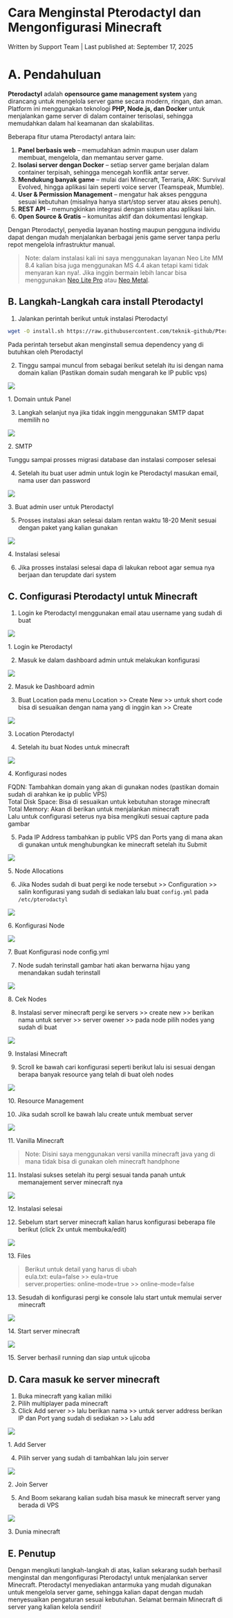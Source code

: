 Cara Menginstal Pterodactyl dan Mengonfigurasi Minecraft
========================================================

Written by Support Team | Last published at: September 17, 2025

      

**A. Pendahuluan**
==================

**Pterodactyl** adalah **opensource game management system** yang dirancang untuk mengelola server game secara modern, ringan, dan aman. Platform ini menggunakan teknologi **PHP, Node.js, dan Docker** untuk menjalankan game server di dalam container terisolasi, sehingga memudahkan dalam hal keamanan dan skalabilitas.

Beberapa fitur utama Pterodactyl antara lain:

1.  **Panel berbasis web** – memudahkan admin maupun user dalam membuat, mengelola, dan memantau server game.
2.  **Isolasi server dengan Docker** – setiap server game berjalan dalam container terpisah, sehingga mencegah konflik antar server.
3.  **Mendukung banyak game** – mulai dari Minecraft, Terraria, ARK: Survival Evolved, hingga aplikasi lain seperti voice server (Teamspeak, Mumble).
4.  **User & Permission Management** – mengatur hak akses pengguna sesuai kebutuhan (misalnya hanya start/stop server atau akses penuh).
5.  **REST API** – memungkinkan integrasi dengan sistem atau aplikasi lain.
6.  **Open Source & Gratis** – komunitas aktif dan dokumentasi lengkap.

Dengan Pterodactyl, penyedia layanan hosting maupun pengguna individu dapat dengan mudah menjalankan berbagai jenis game server tanpa perlu repot mengelola infrastruktur manual.

> Note: dalam instalasi kali ini saya menggunakan layanan Neo Lite MM 8.4 kalian bisa juga menggunakan MS 4.4 akan tetapi kami tidak menyaran kan nya!. Jika inggin bermain lebih lancar bisa menggunakan [Neo Lite Pro](https://www.biznetgio.com/product/neo-lite-pro) atau [Neo Metal](https://www.biznetgio.com/product/neo-metal).

**B. Langkah-Langkah cara install Pterodactyl**
-----------------------------------------------

1.  Jalankan perintah berikut untuk instalasi Pterodactyl
```bash
wget -O install.sh https://raw.githubusercontent.com/teknik-github/Pterodactyl/refs/heads/main/install.sh && bash install.sh
```
Pada perintah tersebut akan menginstall semua dependency yang di butuhkan oleh Pterodactyl

2.  Tinggu sampai muncul from sebagai berikut setelah itu isi dengan nama domain kalian (Pastikan domain sudah mengarah ke IP public vps)

![](https://static.helpjuice.com/helpjuice_production/uploads/upload/image/6547/direct/1757989884095/image.png)

1\. Domain untuk Panel

3.  Langkah selanjut nya jika tidak inggin menggunakan SMTP dapat memilih no

![](https://static.helpjuice.com/helpjuice_production/uploads/upload/image/6547/direct/1757990013335/image.png)

2\. SMTP

Tunggu sampai prosses migrasi database dan instalasi composer selesai

4.  Setelah itu buat user admin untuk login ke Pterodactyl masukan email, nama user dan password

![](https://static.helpjuice.com/helpjuice_production/uploads/upload/image/6547/direct/1758031417531/image.png)

3\. Buat admin user untuk Pterodactyl

5.  Prosses instalasi akan selesai dalam rentan waktu 18-20 Menit sesuai dengan paket yang kalian gunakan

![](https://static.helpjuice.com/helpjuice_production/uploads/upload/image/6547/direct/1758031817697/image.png)

4\. Instalasi selesai

6.  Jika prosses instalasi selesai dapa di lakukan reboot agar semua nya berjaan dan terupdate dari system

**C. Configurasi Pterodactyl untuk Minecraft**
----------------------------------------------

1.  Login ke Pterodactyl menggunakan email atau username yang sudah di buat

![](https://static.helpjuice.com/helpjuice_production/uploads/upload/image/6547/direct/1758033705273/image.png)

1\. Login ke Pterodactyl

2.  Masuk ke dalam dashboard admin untuk melakukan konfigurasi

![](https://static.helpjuice.com/helpjuice_production/uploads/upload/image/6547/direct/1758034445785/image.png)

2\. Masuk ke Dashboard admin

3.  Buat Location pada menu Location >> Create New >> untuk short code bisa di sesuaikan dengan nama yang di inggin kan >> Create

![](https://static.helpjuice.com/helpjuice_production/uploads/upload/image/6547/direct/1758035031375/image.png)

3\. Location Pterodactyl

4.  Setelah itu buat Nodes untuk minecraft

![](https://static.helpjuice.com/helpjuice_production/uploads/upload/image/6547/direct/1758036959768/image.png)

4\. Konfigurasi nodes

FQDN: Tambahkan domain yang akan di gunakan nodes (pastikan domain sudah di arahkan ke ip public VPS)  
Total Disk Space: Bisa di sesuaikan untuk kebutuhan storage minecraft  
Total Memory: Akan di berikan untuk menjalankan minecraft  
Lalu untuk configurasi seterus nya bisa mengikuti sesuai capture pada gambar

5.  Pada IP Address tambahkan ip public VPS dan Ports yang di mana akan di gunakan untuk menghubungkan ke minecraft setelah itu Submit

![](https://static.helpjuice.com/helpjuice_production/uploads/upload/image/6547/direct/1758037873784/image.png)

5\. Node Allocations

6.  Jika Nodes sudah di buat pergi ke node tersebut >> Configuration >> salin konfigurasi yang sudah di sediakan lalu buat `config.yml` pada `/etc/pterodactyl`

![](https://static.helpjuice.com/helpjuice_production/uploads/upload/image/6547/direct/1758042385513/image.png)

6\. Konfigurasi Node

![](https://static.helpjuice.com/helpjuice_production/uploads/upload/image/6547/direct/1758042670201/image.png)

7\. Buat Konfigurasi node config.yml

7.  Node sudah terinstall gambar hati akan berwarna hijau yang menandakan sudah terinstall

![](https://static.helpjuice.com/helpjuice_production/uploads/upload/image/6547/direct/1758043424848/image.png)

8\. Cek Nodes

8.  Instalasi server minecraft pergi ke servers >> create new >> berikan nama untuk server >> server owener >> pada node pilih nodes yang sudah di buat

![](https://static.helpjuice.com/helpjuice_production/uploads/upload/image/6547/direct/1758074260798/image.png)

9\. Instalasi Minecraft

9.  Scroll ke bawah cari konfigurasi seperti berikut lalu isi sesuai dengan berapa banyak resource yang telah di buat oleh nodes

![](https://static.helpjuice.com/helpjuice_production/uploads/upload/image/6547/direct/1758074622831/image.png)

10\. Resource Management

10.  Jika sudah scroll ke bawah lalu create untuk membuat server

![](https://static.helpjuice.com/helpjuice_production/uploads/upload/image/6547/direct/1758074575216/image.png)

11\. Vanilla Minecraft

> Note: Disini saya menggunakan versi vanilla minecraft java yang di mana tidak bisa di gunakan oleh minecraft handphone

11.  Instalasi sukses setelah itu pergi sesuai tanda panah untuk memanajement server minecraft nya

![](https://static.helpjuice.com/helpjuice_production/uploads/upload/image/6547/direct/1758075019065/image.png)

12\. Instalasi selesai

12.  Sebelum start server minecraft kalian harus konfigurasi beberapa file berikut (click 2x untuk membuka/edit)

![](https://static.helpjuice.com/helpjuice_production/uploads/upload/image/6547/direct/1758075827472/image.png)

13\. Files

> Berikut untuk detail yang harus di ubah  
> eula.txt: eula=false >> eula=true  
> server.properties: online-mode=true >> online-mode=false

13.  Sesudah di konfigurasi pergi ke console lalu start untuk memulai server minecraft

![](https://static.helpjuice.com/helpjuice_production/uploads/upload/image/6547/direct/1758076531180/image.png)

14\. Start server minecraft

![](https://static.helpjuice.com/helpjuice_production/uploads/upload/image/6547/direct/1758077176731/image.png)

15\. Server berhasil running dan siap untuk ujicoba

**D. Cara masuk ke server minecraft**
-------------------------------------

1.  Buka minecraft yang kalian miliki
2.  Pilih multiplayer pada minecraft
3.  Click Add server >> lalu berikan nama >> untuk server address berikan IP dan Port yang sudah di sediakan >> Lalu add

![](https://static.helpjuice.com/helpjuice_production/uploads/upload/image/6547/direct/1758078367677/image.png)

1\. Add Server

4.  Pilih server yang sudah di tambahkan lalu join server

![](https://static.helpjuice.com/helpjuice_production/uploads/upload/image/6547/direct/1758078519245/image.png)

2\. Join Server

5.  And Boom sekarang kalian sudah bisa masuk ke minecraft server yang berada di VPS     

![](https://static.helpjuice.com/helpjuice_production/uploads/upload/image/6547/direct/1758078669651/image.png)

3\. Dunia minecraft

**E. Penutup**
-----------------
Dengan mengikuti langkah-langkah di atas, kalian sekarang sudah berhasil menginstal dan mengonfigurasi Pterodactyl untuk menjalankan server Minecraft. Pterodactyl menyediakan antarmuka yang mudah digunakan untuk mengelola server game, sehingga kalian dapat dengan mudah menyesuaikan pengaturan sesuai kebutuhan. Selamat bermain Minecraft di server yang kalian kelola sendiri!